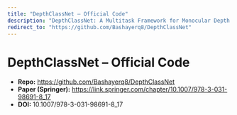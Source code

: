 ```yaml
---
title: "DepthClassNet – Official Code"
description: "DepthClassNet: A Multitask Framework for Monocular Depth Estimation and Texture Classification in Endoscopic Imaging (MIUA 2025, LNCS)."
redirect_to: "https://github.com/Bashayerq8/DepthClassNet"
---
```

# DepthClassNet – Official Code
- **Repo:** https://github.com/Bashayerq8/DepthClassNet  
- **Paper (Springer):** https://link.springer.com/chapter/10.1007/978-3-031-98691-8_17  
- **DOI:** 10.1007/978-3-031-98691-8_17

